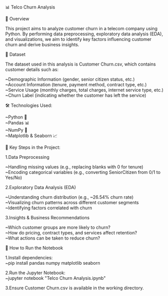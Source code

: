 📊 Telco Churn Analysis<br>

📌 Overview<br>

This project aims to analyze customer churn in a telecom company using Python. By performing data preprocessing, exploratory data analysis (EDA), and visualizations, we aim to identify key factors influencing customer churn and derive business insights.<br>

📂 Dataset<br>

The dataset used in this analysis is Customer Churn.csv, which contains customer details such as:<br>

~Demographic Information (gender, senior citizen status, etc.)<br>
~Account Information (tenure, payment method, contract type, etc.)<br>
~Service Usage (monthly charges, total charges, internet service type, etc.)<br>
~Churn Label (indicating whether the customer has left the service)<br>

🛠 Technologies Used:<br>

~Python 🐍<br>
~Pandas 📊<br>
~NumPy 🔢<br>
~Matplotlib & Seaborn 📈<br>

📌 Key Steps in the Project:<br>

1.Data Preprocessing<br>

~Handling missing values (e.g., replacing blanks with 0 for tenure)<br>
~Encoding categorical variables (e.g., converting SeniorCitizen from 0/1 to Yes/No)<br>

2.Exploratory Data Analysis (EDA)<br>

~Understanding churn distribution (e.g., ~26.54% churn rate)<br>
~Visualizing churn patterns across different customer segments<br>
~Identifying factors correlated with churn<br>

3.Insights & Business Recommendations<br>

~Which customer groups are more likely to churn?<br>
~How do pricing, contract types, and services affect retention?<br>
~What actions can be taken to reduce churn?<br>

📌 How to Run the Notebook<br>

1.Install dependencies:<br>
~pip install pandas numpy matplotlib seaborn<br>

2.Run the Jupyter Notebook:<br>
~jupyter notebook "Telco Churn Analysis.ipynb"<br>

3.Ensure Customer Churn.csv is available in the working directory.
